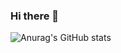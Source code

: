 ### Hi there 👋

![Anurag's GitHub stats](https://github-readme-stats.vercel.app/api?username=İlkayGül&show_icons=true&theme=radical)
